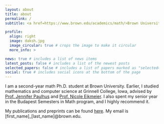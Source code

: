 ```yaml
---
layout: about
title: about
permalink: /
subtitle: <a href=https://www.brown.edu/academics/math/>Brown University, Mathematics</a>

profile:
  align: right
  image: daksh.jpg
  image_circular: true # crops the image to make it circular
  more_info: >

news: true # includes a list of news items
latest_posts: false # includes a list of the newest posts
selected_papers: false # includes a list of papers marked as "selected={true}"
social: true # includes social icons at the bottom of the page
---
```


I am a second-year math Ph.D. student at Brown University. Earlier, I studied mathematics and computer science at Grinnell College, Iowa, advised by [Prof. Jennifer Paulhus](https://paulhus.math.grinnell.edu/index.html) and [Prof. Nicole Eikmeier](https://eikmeier.sites.grinnell.edu). I also spent my senior year in the Budapest Semesters in Math program, and I highly recommend it.

My publications and preprints can be found [here](https://dakshces.github.io/publications/). My email is [first\_name]\_[last\_name]@brown.edu. 
